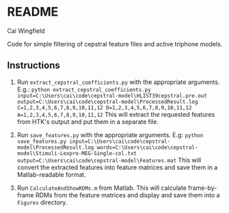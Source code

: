 # README #

Cai Wingfield

Code for simple filtering of cepstral feature files and active triphone models.

## Instructions ##

1. Run `extract_cepstral_coefficients.py` with the appropriate arguments. E.g.:
  `python extract_cepstral_coefficients.py input=C:\Users\cai\code\cepstral-model\HLIST39cepstral.pre.out
output=C:\Users\cai\code\cepstral-model\ProcessedResult.log
C=1,2,3,4,5,6,7,8,9,10,11,12
D=1,2,3,4,5,6,7,8,9,10,11,12
A=1,2,3,4,5,6,7,8,9,10,11,12`
  This will extract the requested features from HTK's output and put them in a separate file.

2. Run `save_features.py` with the appropriate arguments. E.g:
  `python save_features.py input=C:\Users\cai\code\cepstral-model\ProcessedResult.log
words=C:\Users\cai\code\cepstral-model\Stimuli-Lexpro-MEG-Single-col.txt
output=C:\Users\cai\code\cepstral-model\Features.mat`
  This will convert the extracted features into feature matrices and save them in a Matlab-readable format.

3. Run `CalculateAndShowRDMs.m` from Matlab. This will calculate frame-by-frame RDMs from the feature matrices and display and save them into a `Figures` directory.
